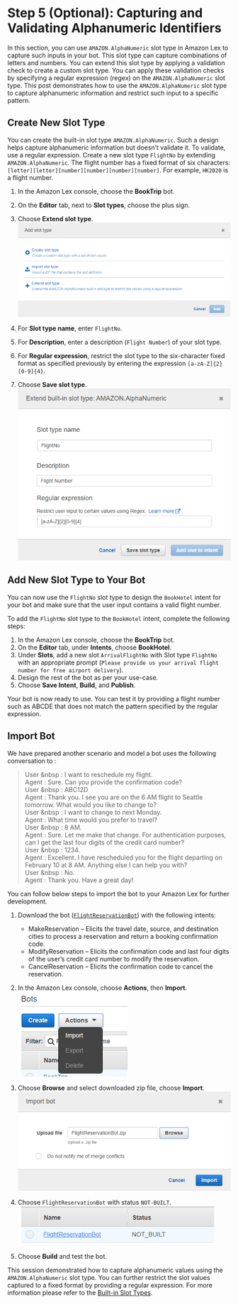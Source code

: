 # Step 5 (Optional): Capturing and Validating Alphanumeric Identifiers

In this section, you can use `AMAZON.AlphaNumeric` slot type in Amazon Lex to capture such inputs in your bot. This slot type can capture combinations of letters and numbers. You can extend this slot type by applying a validation check to create a custom slot type. You can apply these validation checks by specifying a regular expression (regex) on the `AMAZON.AlphaNumeric` slot type. This post demonstrates how to use the `AMAZON.AlphaNumeric` slot type to capture alphanumeric information and restrict such input to a specific pattern.

## Create New Slot Type

You can create the built-in slot type `AMAZON.AlphaNumeric`. Such a design helps capture alphanumeric information but doesn’t validate it. To validate, use a regular expression. Create a new slot type `FlightNo` by extending `AMAZON.AlphaNumeric`. The flight number has a fixed format of six characters: `[letter][letter][number][number][number][number]`. For example, `HK2020` is a flight number.

1. In the Amazon Lex console, choose the **BookTrip** bot.

1. On the **Editor** tab, next to **Slot types**, choose the plus sign.

1. Choose **Extend slot type**.
![](../images/ex3-step5-01.png)

1. For **Slot type name**, enter `FlightNo`.

1. For **Description**, enter a description (`Flight Number`) of your slot type.

1. For **Regular expression**, restrict the slot type to the six-character fixed format as specified previously by entering the expression `[a-zA-Z]{2}[0-9]{4}`.

1. Choose **Save slot type**.  
![](../images/ex3-step5-02.png)


## Add New Slot Type to Your Bot
You can now use the `FlightNo` slot type to design the `BookHotel` intent for your bot and make sure that the user input contains a valid flight number.

To add the `FlightNo` slot type to the `BookHotel` intent, complete the following steps:

1. In the Amazon Lex console, choose the **BookTrip** bot. 
1. On the **Editor** tab, under **Intents**, choose **BookHotel**.
1. Under **Slots**, add a new slot `ArrivalFlightNo` with Slot type `FlightNo` with an appropriate prompt (`Please provide us your arrival flight number for free airport delivery`).
1. Design the rest of the bot as per your use-case.
1. Choose **Save Intent**, **Build**, and **Publish**.

Your bot is now ready to use. You can test it by providing a flight number such as ABCDE that does not match the pattern specified by the regular expression.


## Import Bot
We have prepared another scenario and model a bot uses the following conversation to :
> User &nbsp : I want to reschedule my flight.<br/>
> Agent : Sure. Can you provide the confirmation code?<br/>
> User &nbsp : ABC12D<br/>
> Agent : Thank you. I see you are on the 6 AM flight to Seattle tomorrow. What would you like to change to?<br/>
> User &nbsp : I want to change to next Monday.<br/>
> Agent : What time would you prefer to travel?<br/>
> User &nbsp : 8 AM.<br/>
> Agent : Sure. Let me make that change. For authentication purposes, can I get the last four digits of the credit card number?<br/>
> User &nbsp : 1234.<br/>
> Agent : Excellent. I have rescheduled you for the flight departing on February 10 at 8 AM. Anything else I can help you with?<br/>
> User &nbsp : No.<br/>
> Agent : Thank you. Have a great day!<br/>

You can follow below steps to import the bot to your Amazon Lex for further development.

1. Download the bot ([`FlightReservationBot`](../source/FlightReservationBot.zip)) with the following intents:
   + MakeReservation – Elicits the travel date, source, and destination cities to process a reservation and return a booking confirmation code.
   + ModifyReservation – Elicits the confirmation code and last four digits of the user’s credit card number to modify the reservation.
   + CancelReservation – Elicits the confirmation code to cancel the reservation.

1. In the Amazon Lex console, choose **Actions**, then **Import**.  
![](../images/ex3-step5-03.png)

1. Choose **Browse** and select downloaded zip file, choose **Import**.  
![](../images/ex3-step5-04.png)

1. Choose `FlightReservationBot` with status `NOT-BUILT`.  
![](../images/ex3-step5-05.png)

1. Choose **Build** and test the bot.

This session demonstrated how to capture alphanumeric values using the `AMAZON.AlphaNumeric` slot type. You can further restrict the slot values captured to a fixed format by providing a regular expression. For more information please refer to the [Built-in Slot Types](https://docs.aws.amazon.com/lex/latest/dg/howitworks-builtins-slots.html).
